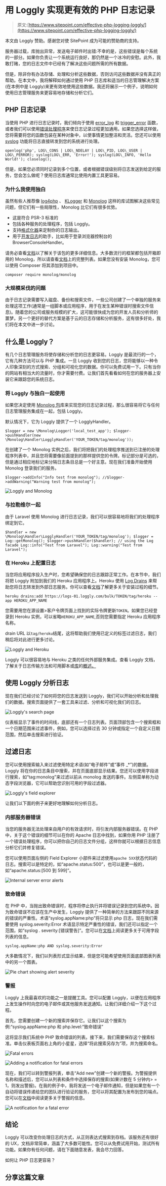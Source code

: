 # 用 Loggly 实现更有效的 PHP 日志记录

> 原文:[https://www.sitepoint.com/effective-php-logging-loggly/](https://www.sitepoint.com/effective-php-logging-loggly/)

本文由 Loggly 赞助。感谢您对使 SitePoint 成为可能的赞助商的支持。

服务器过载，库抛出异常，发送电子邮件时出错:不幸的是，这些错误是每个系统的一部分。如果你负责让一个系统运行良好，那仍然是一个冰冷的安慰。此外，我敢打赌，您的日志文件中已经有了解决这些问题所需的所有数据。

但是，除非你有办法存储、处理和分析这些数据，否则访问这些数据并没有真正的帮助。在本文中，我将解释如何通过使用 PHP 日志库和适当的日志管理解决方案(在本例中是 Loggly)来更有效地使用这些数据。我还将展示一个例子，说明如何使用日志管理服务来更容易地存储和分析它们。

## PHP 日志记录

当使用 PHP 进行日志记录时，我们倾向于使用 [error_log](http://php.net/manual/en/function.error-log.php) 和 [trigger_error](http://php.net/manual/en/function.trigger-error.php) 函数，或者我们可以使用[错误处理程序](http://php.net/manual/en/function.set-error-handler.php)来使日志记录过程更加通用。如果您选择这样做，您将需要将您的函数包装在某种对象中，以使事情更加整洁和灵活。您还可以使用 [syslog](http://php.net/manual/en/function.syslog.php) 功能将日志直接转发到您的系统进行处理。

```
openlog('php', LOG\_CONS | LOG\_NDELAY | LOG\_PID, LOG\_USER | LOG\_PERROR); syslog(LOG\_ERR, 'Error!'); syslog(LOG\_INFO, 'Hello World!'); closelog(); 
```

但是，如果您必须同时记录到多个位置，或者根据错误级别将日志发送到给定的服务，您会怎么做呢？使用日志库通常比使用内置工具更容易。

### 为什么我使用独白

虽然有些人推荐像 [log4php](http://logging.apache.org/log4php/) 、 [KLogger](https://github.com/katzgrau/KLogger) 和 [Monolog](https://github.com/Seldaek/monolog) 这样的库试图解决这些常见问题，但它们有一些局限性，Monolog 比它们有很多优势。

*   这是符合 PSR-3 标准的
*   包括各种服务的处理程序，包括 Loggly。
*   支持[格式化器](https://github.com/Seldaek/monolog#formatters)来定制你的日志输出。
*   用于[开发日志](https://github.com/Seldaek/monolog#logging-in-development)的助手，比如用于登录浏览器控制台的 BrowserConsoleHandler。

请务必查看[文档](https://github.com/Seldaek/monolog/blob/master/doc/usage.md)以了解关于该包的更多详细信息。大多数流行的框架都包括开箱即用的 Monolog，所以请查看[文档](https://github.com/Seldaek/monolog#frameworks-integration)上的完整列表。如果您没有安装 Monolog，您可以使用 Composer 将其添加到项目中。

```
composer require monolog/monolog
```

### 大规模采伐的问题

由于日志记录需要写入磁盘、备份和搜索文件，一些公司创建了一个单独的服务来处理这项工作(通常是一组脚本或应用程序，用于在发生某种错误时搜索文件信息)。随着您的公司或服务规模的扩大，这可能很快成为您的开发人员和分析师的噩梦。另一个更好的替代方案是基于云的日志存储和分析服务，这有很多好处，我们将在本文中进一步讨论。

## 什么是 Loggly？

有几个日志管理服务将使存储和分析您的日志更容易。Loggly 是最流行的一个，它有几种方法可以与 PHP 集成。一旦 Loggly 收到您的日志，您将能够以一种令人印象深刻的方式搜索、分组和可视化您的数据。你可以免费试用一下。只有当你的网站有相当大的流量时，你才需要付费。让我们首先看看如何在您的服务器上安装它来跟踪您的系统日志。

### 将 Loggly 与独白一起使用

如果您决定使用 [Monolog 包](https://github.com/Seldaek/monolog)库来实现您的日志记录过程，那么很容易将它与任何日志管理服务集成在一起，包括 Loggly。

默认情况下，它为 Loggly 提供了一个 LogglyHandler。

```
$logger = new \Monolog\Logger('local_test_app'); $logger->pushHandler(new \Monolog\Handler\LogglyHandler('YOUR_TOKEN/tag/monolog'));
```

在创建了一个 Monolog 实例之后，我们将把我们的处理程序推送到已注册的处理程序列表中，并且您将需要像前面提到的那样提供您的令牌。标记部分是可选的，但是通过相应地标记来分隔日志条目总是一个好主意。现在我们准备开始使用 Monolog 登录我们的服务。

```
$logger->addInfo("Info test from monolog"); //$logger->addWarning("Warning test from monolog");
```

![Loggly and Monolog](../Images/acaf2825fdd8a2586bef4af83da2414d.png)

### 与拉勒维尔一起

由于 Laravel 使用 Monolog 进行日志记录，我们可以很容易地将我们的处理程序绑定到它。

```
$handler = new \Monolog\Handler\LogglyHandler('YOUR_TOKEN/tag/monolog'); $logger = Log::getMonolog(); $logger->pushHandler($handler); // using the Log facade Log::info("Test from Laravel"); Log::warning("Test from Laravel");
```

### 在 Heroku 上配置日志

当您将应用程序投入生产时，您希望确保您的日志跟踪正常工作。在本节中，我们将把 Loggly 附加到我们的 Heroku 应用程序上。Heroku 使用 [Log Drains](https://devcenter.heroku.com/articles/log-drains) 来帮助您将日志转发到外部日志服务。你可以查看[文档](https://www.loggly.com/docs/send-logs-heroku/)了解更多关于安装过程的细节。

```
heroku drains:add https://logs-01.loggly.com/bulk/TOKEN/tag/heroku --app HEROKU_APP_NAME
```

您需要用您在源设置>客户令牌页面上找到的实际令牌更新`TOKEN`。如果您已经登录到 Heroku 实例，可以省略`HEROKU_APP_NAME`,否则您需要指定 Heroku 应用程序名称。

drain URL 以`tag/heroku`结尾，这将帮助我们使用已定义的标签过滤日志，我们稍后将对此进行更多讨论。

![Loggly and Heroku](../Images/96d8dbb9748ba5dfe07b9eef28791a76.png)

Loggly 可以很容易地与 Heroku 之类的任何外部服务集成。查看 Loggly 文档，了解关于日志传输方法和可用脚本或[库](https://www.loggly.com/docs/loggly-libraries-catalog/)的[概述。](https://www.loggly.com/docs/basics-of-sending-data/)

## 使用 Loggly 分析日志

现在我们已经讨论了如何将您的日志发送到 Loggly，我们可以开始分析和处理我们的数据。搜索页面提供了一套工具来过滤、分析和可视化我们的日志。

![Loggly's search page](../Images/db9653bba80d3299435f641dfa2d2f8a.png)

仪表板显示了事件的时间线，底部还有一个日志列表。页面顶部包含一个搜索框和一个日期范围来过滤事件，例如，您可以选择过去 30 分钟或指定一个自定义日期范围，然后单击搜索进行验证。

## 过滤日志

您可以使用搜索输入来过滤使用特定术语(如“电子邮件”或“事件 _*”)的数据。Loggly 将在你的日志条目中搜索，并在页面底部显示结果。您还可以使用字段进行搜索，如“tag:monolog”来过滤以前从 monolog 发送的事件。左侧菜单称为动态字段浏览器，它可以帮助您识别可用的字段过滤器。

![Loggly's field explorer](../Images/476aecd21a1f8a7d30dbfe4958d43892.png)

让我们以下面的例子来更好地理解如何分析日志。

### 内部服务器错误

当您的服务器无法处理来自用户的有效请求时，将引发内部服务器错误。在 PHP 中，关于这个错误的细节可以在你的 Apache 日志中找到，如果你用 PHP 注册了一个错误处理程序，你可以把你自己的日志文件分组，这样你就可以根据日志信息分析它们并修复错误。

您可以使用页面左侧的 Field Explorer 小部件来过滤使用`apache 5XX`状态代码的日志。搜索可以是特定的，如“apache.status:500”，也可以是更一般的，如“apache.status:[500 到 599]”。

![Internal server error alerts](../Images/f1ce9a7d0381e4af9f53aa97640a00b9.png)

### 致命错误

在 PHP 中，当抛出致命错误时，程序将停止执行并将错误记录到您的系统中。因为致命错误不应该在生产中发生，Loggly 提供了一种简单的方法来跟踪不同来源的错误的严重性。术语“syslog.appName:php”将只显示 php 日志，现在我们需要使用 syslog.severity:Error 术语显示特定严重性的错误，我们还可以指定一个范围，如“syslog . severity:[错误警告]”。您可以在[文档](https://www.loggly.com/docs/search-query-language/#field_names)上阅读更多关于可用字段列表的信息。

```
syslog.appName:php AND syslog.severity:Error
```

大多数情况下，我们以列表形式显示结果，但是您可能希望使用页面底部图表列表中的另一个图表。

![Pie chart showing alert severity](../Images/ee908b5555e9b97364ce55a9a20eb10c.png)

### 警报

Loggly 上我最喜欢的功能之一是提醒工具。您可以配置 Loggly，以便在应用程序上发生操作时向您的电子邮件或其他服务发送通知。让我们详细介绍一下这个过程。

首先，您需要创建一个新的搜索并保存它。让我们以这个搜索为例:“syslog.appName:php 和 php.level:“致命错误”

这将显示我们系统中 PHP 致命错误的列表。接下来，我们需要保存这个搜索标准。单击仪表板页面右上角的小星星，选择“将此搜索另存为”项，并为搜索命名。

![Fatal errors](../Images/0150715ab10e7c03929a7451e3cf15ec.png)

![Adding a notification for fatal errors](../Images/753eee039952ebe489c6fb28f5f50d25.png)

现在，我们可以转到警报列表，单击“Add new”创建一个新的警报。为警报提供名称和描述后，您可以从列表和条件中选择保存的搜索(如果计数在 5 分钟内> = 1，则发出警报)。在我的例子中，我将发送一个电子邮件通知，但是如果您有一个自动将错误传递给您的团队进行验证的服务，您可以将其配置为发布到您的端点。您可以在[文档](https://www.loggly.com/docs/alerts-overview/)中阅读更多关于警报的信息。

![A notification for a fatal error](../Images/24ac6cf24ebe8cd247bbd02e850eac7b.png)

## 结论

Loggly 可以改变你处理日志的方式，从正则表达式搜索到存档。该服务还有很好的 UX，文档非常简单，涵盖了大多数可能性。您可以从免费试用开始，测试所有功能。如果你有任何问题，请在下面随意发表，我会尽力回答。

如何让 PHP 日志更容易？

## 分享这篇文章